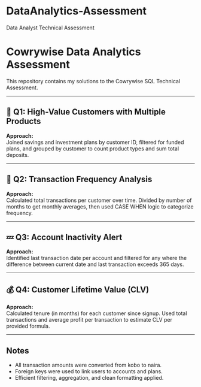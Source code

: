 # DataAnalytics-Assessment
Data Analyst Technical Assessment
# Cowrywise Data Analytics Assessment

This repository contains my solutions to the Cowrywise SQL Technical Assessment.

---

## 🧠 Q1: High-Value Customers with Multiple Products

**Approach:**  
Joined savings and investment plans by customer ID, filtered for funded plans, and grouped by customer to count product types and sum total deposits.

---

## 🔁 Q2: Transaction Frequency Analysis

**Approach:**  
Calculated total transactions per customer over time. Divided by number of months to get monthly averages, then used CASE WHEN logic to categorize frequency.

---

## 💤 Q3: Account Inactivity Alert

**Approach:**  
Identified last transaction date per account and filtered for any where the difference between current date and last transaction exceeds 365 days.

---

## 💰 Q4: Customer Lifetime Value (CLV)

**Approach:**  
Calculated tenure (in months) for each customer since signup. Used total transactions and average profit per transaction to estimate CLV per provided formula.

---

## Notes
- All transaction amounts were converted from kobo to naira.
- Foreign keys were used to link users to accounts and plans.
- Efficient filtering, aggregation, and clean formatting applied.
